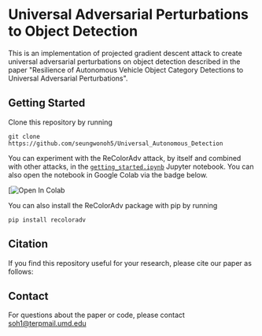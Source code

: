 # Universal Adversarial Perturbations to Object Detection
This is an implementation of projected gradient descent attack to create universal adversarial perturbations on object detection described in the paper "Resilience of Autonomous Vehicle Object Category Detections to Universal Adversarial Perturbations".

## Getting Started

Clone this repository by running

    git clone https://github.com/seungwonoh5/Universal_Autonomous_Detection

You can experiment with the ReColorAdv attack, by itself and combined with other attacks, in the [`getting_started.ipynb`](getting_started.ipynb) Jupyter notebook. You can also open the notebook in Google Colab via the badge below.

[![Open In Colab](https://colab.research.google.com/drive/1g3O3ftovvTYCCGxB6XAw1mardoR25sG5?usp=sharing)

You can also install the ReColorAdv package with pip by running

    pip install recoloradv

## Citation
If you find this repository useful for your research, please cite our paper as follows:

## Contact
For questions about the paper or code, please contact soh1@terpmail.umd.edu
